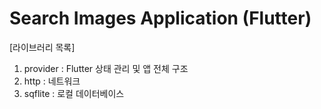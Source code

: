 # Search Images Application (Flutter)
[라이브러리 목록]<br>
1. provider : Flutter 상태 관리 및 앱 전체 구조<br>
2. http : 네트워크<br>
3. sqflite : 로컬 데이터베이스<br>

